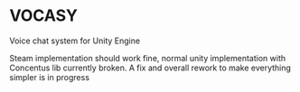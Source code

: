 # VOCASY
Voice chat system for Unity Engine

Steam implementation should work fine, normal unity implementation with Concentus lib currently broken.
A fix and overall rework to make everything simpler is in progress
